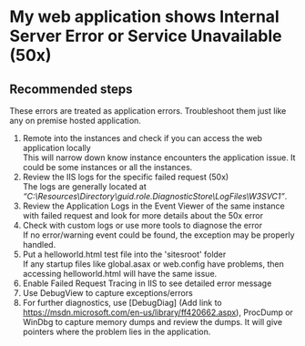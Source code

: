 # My web application shows Internal Server Error or Service Unavailable (50x)

## **Recommended steps**
These errors are treated as application errors. Troubleshoot them just like any on premise hosted application.  

1.	Remote into the instances and check if you can access the web application locally <br> 
This will narrow down know instance encounters the application issue. It could be some instances or all the instances. 
2.	Review the IIS logs for the specific failed request (50x) <br>
The logs are generally located at *“C:\Resources\Directory\guid.role.DiagnosticStore\LogFiles\W3SVC1”*.
3.	Review the Application Logs in the Event Viewer of the same instance with failed request and look for more details about the 50x error
4.	Check with custom logs or use more tools to diagnose the error <br>
If no error/warning event could be found, the exception may be properly handled.
5.  Put a helloworld.html test file into the 'sitesroot' folder <br>
If any startup files like global.asax or web.config have problems, then accessing helloworld.html will have the same issue. 
6.  Enable Failed Request Tracing in IIS to see detailed error message
7.	Use DebugView to capture exceptions/errors
8.	For further diagnostics, use [DebugDiag] (Add link to https://msdn.microsoft.com/en-us/library/ff420662.aspx), ProcDump or WinDbg to capture memory dumps and review the dumps. It will give pointers where the problem lies in the application.
